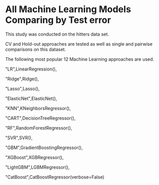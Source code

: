 # All Machine Learning Models Comparing by Test error


This study was conducted on the hitters data set. 

CV and Hold-out approaches are tested as well as single and pairwise comparisons on this dataset.

The following most popular 12 Machine Learning approaches are used.

"LR",LinearRegression(),

"Ridge",Ridge(),

"Lasso",Lasso(),

"ElasticNet",ElasticNet(),

"KNN",KNeighborsRegressor(),

"CART",DecisionTreeRegressor(),

"RF",RandomForestRegressor(),

"SVR",SVR(),

"GBM",GradientBoostingRegressor(),

"XGBoost",XGBRegressor(),

"LightGBM",LGBMRegressor(),

"CatBoost",CatBoostRegressor(verbose=False)



